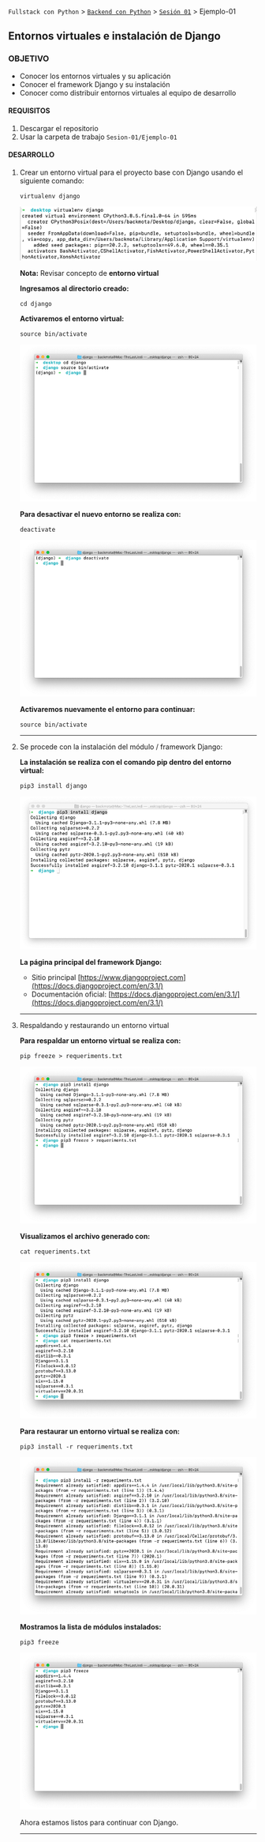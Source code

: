 `Fullstack con Python` > [`Backend con Python`](../../Readme.md) > [`Sesión 01`](../Readme.md) > Ejemplo-01
## Entornos virtuales e instalación de Django

### OBJETIVO
- Conocer los entornos virtuales y su aplicación
- Conocer el framework Django y su instalación
- Conocer como distribuir entornos virtuales al equipo de desarrollo

#### REQUISITOS
1. Descargar el repositorio
1. Usar la carpeta de trabajo `Sesion-01/Ejemplo-01`

#### DESARROLLO
1. Crear un entorno virtual para el proyecto base con Django usando el siguiente comando:


   ```console
   virtualenv django
   ```
   
   ![](img/1.png)


   __Nota:__ Revisar concepto de **entorno virtual**

   __Ingresamos al directorio creado:__

   ```console
   cd django
   ```
    __Activaremos el entorno virtual:__

   ```console
   source bin/activate
   ```
   
   ![](img/2.png)
  
   __Para desactivar el nuevo entorno se realiza con:__

   ```console
   deactivate  
   ```
     ![](img/3.png)

   __Activaremos nuevamente el entorno para continuar:__

   ```console
   source bin/activate
   ```
   ***

1. Se procede con la instalación del módulo / framework Django:

   __La instalación se realiza con el comando pip dentro del entorno virtual:__

   ```console
   pip3 install django
   ```
   ![](img/4.png)

   __La página principal del framework Django:__
   - Sitio principal [https://www.djangoproject.com](https://docs.djangoproject.com/en/3.1/)
   - Documentación oficial: [https://docs.djangoproject.com/en/3.1/](https://docs.djangoproject.com/en/3.1/)
   ***

1. Respaldando y restaurando un entorno virtual

   __Para respaldar un entorno virtual se realiza con:__

   ```console
   pip freeze > requeriments.txt
   ```
   
   ![](img/5.png)
   
   __Visualizamos el archivo generado con:__

   ```console
   cat requeriments.txt
   ```
   
   ![](img/6.png)
   
   
   __Para restaurar un entorno virtual se realiza con:__

   ```console
   pip3 install -r requeriments.txt
   ```
	
   ![](img/7.png)

   __Mostramos la lista de módulos instalados:__

   ```console
   pip3 freeze
   ```
   
   ![](img/8.png)

   Ahora estamos listos para continuar con Django.
   ***
